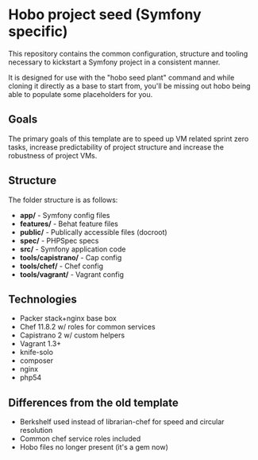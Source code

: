 # Hobo project seed (Symfony specific)

This repository contains the common configuration, structure and tooling necessary to kickstart a Symfony project in a consistent manner.

It is designed for use with the "hobo seed plant" command and while cloning it directly as a base to start from, you'll be missing out hobo being able to populate some placeholders for you.

## Goals

The primary goals of this template are to speed up VM related sprint zero tasks, increase predictability of project structure and increase the robustness of project VMs.

## Structure

The folder structure is as follows:

- __app/__ - Symfony config files
- __features/__ - Behat feature files
- __public/__ - Publically accessible files (docroot)
- __spec/__ - PHPSpec specs
- __src/__ - Symfony application code
- __tools/capistrano/__ - Cap config
- __tools/chef/__ - Chef config
- __tools/vagrant/__ - Vagrant config

## Technologies

- Packer stack+nginx base box
- Chef 11.8.2 w/ roles for common services
- Capistrano 2 w/ custom helpers
- Vagrant 1.3+
- knife-solo
- composer
- nginx
- php54

## Differences from the old template

- Berkshelf used instead of librarian-chef for speed and circular resolution
- Common chef service roles included
- Hobo files no longer present (it's a gem now)
